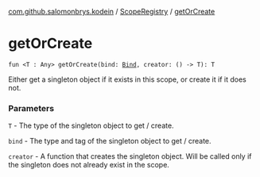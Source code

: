 [com.github.salomonbrys.kodein](../index.md) / [ScopeRegistry](index.md) / [getOrCreate](.)

# getOrCreate

`fun <T : Any> getOrCreate(bind: `[`Bind`](../-kodein/-bind/index.md)`, creator: () -> T): T`

Either get a singleton object if it exists in this scope, or create it if it does not.

### Parameters

`T` - The type of the singleton object to get / create.

`bind` - The type and tag of the singleton object to get / create.

`creator` - A function that creates the singleton object. Will be called only if the singleton does not already exist in the scope.